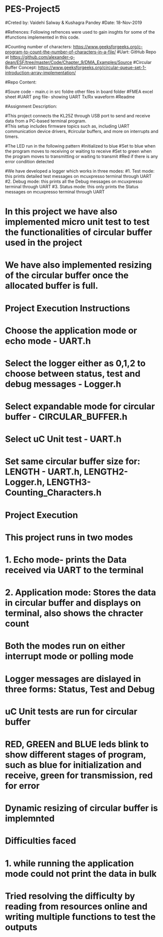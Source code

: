 # PES-Project5

#Creted by: Vaidehi Salway & Kushagra Pandey
#Date: 18-Nov-2019

#Refrences: Following refrences were used to gain insghts for some of the 
#functions implemented in this code.

#Counting number of characters: https://www.geeksforgeeks.org/c-program-to-count-the-number-of-characters-in-a-file/
#Uart: GitHub Repo at https://github.com/alexander-g-dean/ESF/tree/master/Code/Chapter_9/DMA_Examples/Source
#Circular Buffer Concept: https://www.geeksforgeeks.org/circular-queue-set-1-introduction-array-implementation/


#Repo Content:

#Soure code - main.c in src foldre other files in board folder
#FMEA excel sheet
#UART png file- showing UART Tx/Rx waveform
#Readme  

#Assignment Description:

#This project connects the KL25Z through USB port to send and receive data from a PC-based terminal program.  
#This setup includes firmware topics such as, including UART communication device drivers, 
#circular buffers, and more on interrupts and timers. 


#The LED run in the following pattern
#Initialized to blue
#Set to blue when the program moves to receiving or waiting to receive
#Set to green when the program moves to transmitting or waiting to transmit
#Red if there is any error condition detected

#We have developed a logger which works in three modes:
#1. Test mode: this prints detailed test messages on mcuxpresso terminal through UART
#2. Debug mode: this prints all the Debug messages on mcuxpresso terminal through UART
#3. Status mode: this only prints the Status messages on mcuxpresso terminal through UART


# In this project we have also implemented micro unit test to test the functionalities of circular buffer used in the project
# We have also implemented resizing of the circular buffer once the allocated buffer is full. 

# Project Execution Instructions
# Choose the application mode or echo mode - UART.h
# Select the logger either as 0,1,2 to choose between status, test and debug messages - Logger.h
# Select expandable mode for circular buffer - CIRCULAR_BUFFER.h
# Select uC Unit test - UART.h
# Set same circular buffer size for:  LENGTH - UART.h, LENGTH2- Logger.h, LENGTH3-Counting_Characters.h 



# Project Execution
# This project runs in two modes
# 1. Echo mode- prints the Data received via UART to the terminal
# 2. Application mode: Stores the data in circular buffer and displays on terminal, also shows the chracter count
# Both the modes run on either interrupt mode or polling mode
# Logger messages are dislayed in three forms: Status, Test and Debug
# uC Unit tests are run for circular buffer
# RED, GREEN and BLUE leds blink to show different stages of program, such as blue for initialization and receive, green for transmission, red for error
# Dynamic resizing of circular buffer is implemnted 


# Difficulties faced
# 1. while running the application mode could not print the data in bulk

# Tried resolving the difficulty by reading from resources online and writing multiple functions to test the outputs


